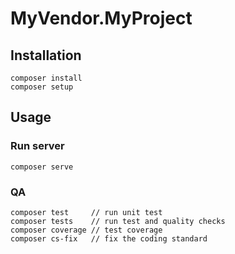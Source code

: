 # MyVendor.MyProject

## Installation

    composer install
    composer setup

## Usage

### Run server

    composer serve

### QA

    composer test     // run unit test
    composer tests    // run test and quality checks
    composer coverage // test coverage
    composer cs-fix   // fix the coding standard

